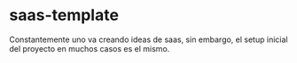 # saas-template
Constantemente uno va creando ideas de saas, sin embargo, el setup inicial del proyecto en muchos casos es el mismo.
